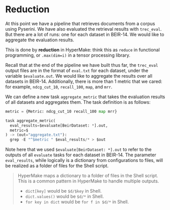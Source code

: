 # Reduction

At this point we have a pipeline that retrieves documents from a corpus using Pyserini. We have also evaluated the retrieval results with `trec_eval`. But there are a lot of runs: one for each dataset in BEIR-14. We would like to aggregate the evaluation results. 

This is done by **reduction** in HyperMake: think this as `reduce` in functional programming, or `.max(dim=i)` in a tensor processing library.

Recall that at the end of the pipeline we have built thus far, the `trec_eval` output files are in the format of `eval.txt` for each dataset, under the variable `$evaluate.out`. We would like to aggregate the results over all datasets in BEIR-14. Additionally, there is more than 1 metric that we cared: for example, `ndcg_cut_10`, `recall_100`, `map`, and `mrr`.

We can define a new task `aggregate_metric` that takes the evaluation results of all datasets and aggregates them. The task definition is as follows:

```python
metric = {Metric: ndcg_cut_10 recall_100 map mrr}

task aggregate_metric(
  eval_results=$evaluate[BeirDataset: *].out, 
  metric=$
) -> (out="aggregate.txt"):
  grep -E "^$metric " $eval_results/* > $out
```

Note here that we used `$evaluate[BeirDataset: *].out` to refer to the outputs of all `evaluate` tasks for each dataset in BEIR-14. The parameter `eval_results`, while logically is a dictionary from configurations to files, will be realized as a folder of files for the Shell script.

 > HyperMake maps a dictionary to a folder of files in the Shell script. This is a common pattern in HyperMake to handle multiple outputs.
 >  - `dict[key]` would be `$d/$key` in Shell.
 >  - `dict.values()` would be `$d/*` in Shell.
 >  - `for key in dict` would be `for f in $d/*` in Shell.